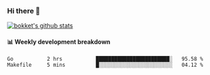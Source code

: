 ### Hi there 👋
[![bokket's github stats](https://github-readme-stats.vercel.app/api?username=bokket&show_icons=true&count_private=true)](https://github.com/anuraghazra/github-readme-stats)

#### :bar_chart: Weekly development breakdown
<!--START_SECTION:waka-->
```text
Go           2 hrs           ████████████████████████░   95.58 % 
Makefile     5 mins          █░░░░░░░░░░░░░░░░░░░░░░░░   04.12 % 
```
<!--END_SECTION:waka-->
